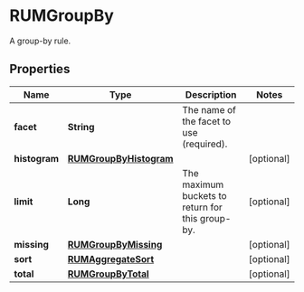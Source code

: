 # RUMGroupBy

A group-by rule.

## Properties

| Name          | Type                                              | Description                                      | Notes      |
| ------------- | ------------------------------------------------- | ------------------------------------------------ | ---------- |
| **facet**     | **String**                                        | The name of the facet to use (required).         |
| **histogram** | [**RUMGroupByHistogram**](RUMGroupByHistogram.md) |                                                  | [optional] |
| **limit**     | **Long**                                          | The maximum buckets to return for this group-by. | [optional] |
| **missing**   | [**RUMGroupByMissing**](RUMGroupByMissing.md)     |                                                  | [optional] |
| **sort**      | [**RUMAggregateSort**](RUMAggregateSort.md)       |                                                  | [optional] |
| **total**     | [**RUMGroupByTotal**](RUMGroupByTotal.md)         |                                                  | [optional] |
